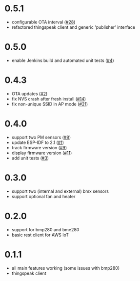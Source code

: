 # 0.5.1

- configurable OTA interval ([#28](https://github.com/openairproject/sensor-esp32/issues/28))
- refactored thingspeak client and generic 'publisher' interface

# 0.5.0

- enable Jenkins build and automated unit tests ([#4](https://github.com/openairproject/sensor-esp32/issues/4))

# 0.4.3

- OTA updates ([#2](https://github.com/openairproject/sensor-esp32/issues/2))
- fix NVS crash after fresh install ([#14](https://github.com/openairproject/sensor-esp32/issues/14))
- fix non-unique SSID in AP mode ([#21](https://github.com/openairproject/sensor-esp32/issues/21))

# 0.4.0

- support two PM sensors ([#8](https://github.com/openairproject/sensor-esp32/issues/8))
- update ESP-IDF to 2.1 ([#1](https://github.com/openairproject/sensor-esp32/issues/1))
- track firmware version ([#9](https://github.com/openairproject/sensor-esp32/issues/9))
- display firmware version ([#11](https://github.com/openairproject/sensor-esp32/issues/11))
- add unit tests ([#3](https://github.com/openairproject/sensor-esp32/issues/3))

# 0.3.0

- support two (internal and external) bmx sensors
- support optional fan and heater

# 0.2.0

- support for bmp280 and bme280
- basic rest client for AWS IoT

# 0.1.1

- all main features working (some issues with bmp280)
- thingspeak client






